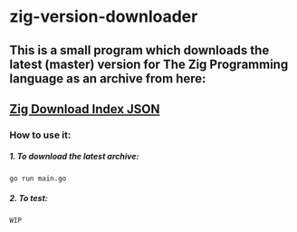 # zig-version-downloader

This is a small program which downloads the latest (master) version for **The Zig Programming language** as an archive from here:
------------------------------------------------------------------
[Zig Download Index JSON](https://ziglang.org/download/index.json)
------------------------------------------------------------------


### How to use it:

##### 1. To download the latest archive:
```
go run main.go
```

##### 2. To test:
```
WIP
```

